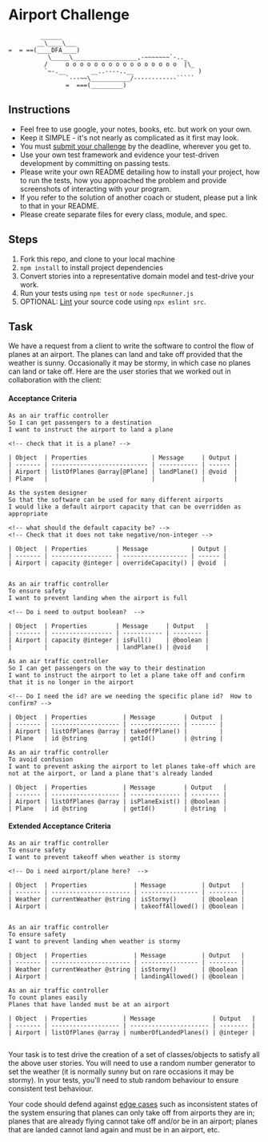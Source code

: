Airport Challenge
=================

```
         ______
        __\____\___
=  = ==(____DFA____)
           \_____\__________________,-~~~~~~~`-.._
          /     o o o o o o o o o o o o o o o o  |\_
          `~-.__       __..----..__                  )
                `---~~\___________/------------`````
                =  ===(_________)

```

Instructions
---------

* Feel free to use google, your notes, books, etc. but work on your own.
* Keep it SIMPLE - it's not nearly as complicated as it first may look.
* You must [submit your challenge](https://airtable.com/shrUGm2T8TYCFAmjN) by the deadline, wherever you get to.
* Use your own test framework and evidence your test-driven development by committing on passing tests.
* Please write your own README detailing how to install your project, how to run the tests, how you approached the problem and provide screenshots of interacting with your program.
* If you refer to the solution of another coach or student, please put a link to that in your README.
* Please create separate files for every class, module, and spec.

Steps
-------

1. Fork this repo, and clone to your local machine
2. `npm install` to install project dependencies
3. Convert stories into a representative domain model and test-drive your work.
4. Run your tests using `npm test` or `node specRunner.js`
5. OPTIONAL: [Lint](https://eslint.org/docs/user-guide/getting-started) your source code using `npx eslint src`.

Task
-----

We have a request from a client to write the software to control the flow of planes at an airport. The planes can land and take off provided that the weather is sunny. Occasionally it may be stormy, in which case no planes can land or take off.  Here are the user stories that we worked out in collaboration with the client:

#### Acceptance Criteria
```
As an air traffic controller
So I can get passengers to a destination
I want to instruct the airport to land a plane

<!-- check that it is a plane? -->

| Object  | Properties                  | Message     | Output |
| ------- | --------------------------- | ----------- | ------ |
| Airport | listOfPlanes @array[@Plane] | landPlane() | @void  |
| Plane   |                             |             |        |

As the system designer
So that the software can be used for many different airports
I would like a default airport capacity that can be overridden as appropriate

<!-- what should the default capacity be? -->
<!-- Check that it does not take negative/non-integer -->

| Object  | Properties        | Message            | Output |
| ------- | ----------------- | ------------------ | ------ |
| Airport | capacity @integer | overrideCapacity() | @void  |


As an air traffic controller
To ensure safety
I want to prevent landing when the airport is full

<!-- Do i need to output boolean?  -->

| Object  | Properties        | Message     | Output   |
| ------- | ----------------- | ----------- | -------- |
| Airport | capacity @integer | isFull()    | @boolean |
|         |                   | landPlane() | @void    |

As an air traffic controller
So I can get passengers on the way to their destination
I want to instruct the airport to let a plane take off and confirm that it is no longer in the airport

<!-- Do I need the id? are we needing the specific plane id?  How to confirm? -->

| Object  | Properties          | Message        | Output  |
| ------- | ------------------- | -------------- | ------- |
| Airport | listOfPlanes @array | takeOffPlane() |         |
| Plane   | id @string          | getId()        | @string |

As an air traffic controller
To avoid confusion
I want to prevent asking the airport to let planes take-off which are not at the airport, or land a plane that's already landed

| Object  | Properties          | Message        | Output   |
| ------- | ------------------- | -------------- | -------- |
| Airport | listOfPlanes @array | isPlaneExist() | @boolean |
| Plane   | id @string          | getId()        | @string  |

```

#### Extended Acceptance Criteria
```
As an air traffic controller
To ensure safety
I want to prevent takeoff when weather is stormy

<!-- Do i need airport/plane here?  -->

| Object  | Properties             | Message          | Output   |
| ------- | ---------------------- | ---------------- | -------- |
| Weather | currentWeather @string | isStormy()       | @boolean |
| Airport |                        | takeoffAllowed() | @boolean |


As an air traffic controller
To ensure safety
I want to prevent landing when weather is stormy

| Object  | Properties             | Message          | Output   |
| ------- | ---------------------- | ---------------- | -------- |
| Weather | currentWeather @string | isStormy()       | @boolean |
| Airport |                        | landingAllowed() | @boolean |

As an air traffic controller
To count planes easily
Planes that have landed must be at an airport

| Object  | Properties          | Message                | Output   |
| ------- | ------------------- | ---------------------- | -------- |
| Airport | listOfPlanes @array | numberOfLandedPlanes() | @integer |


```

Your task is to test drive the creation of a set of classes/objects to satisfy all the above user stories. You will need to use a random number generator to set the weather (it is normally sunny but on rare occasions it may be stormy). In your tests, you'll need to stub random behaviour to ensure consistent test behaviour.

Your code should defend against [edge cases](http://programmers.stackexchange.com/questions/125587/what-are-the-difference-between-an-edge-case-a-corner-case-a-base-case-and-a-b) such as inconsistent states of the system ensuring that planes can only take off from airports they are in; planes that are already flying cannot take off and/or be in an airport; planes that are landed cannot land again and must be in an airport, etc.
